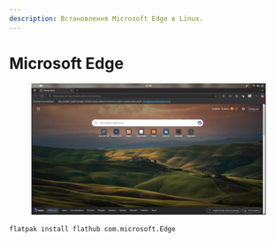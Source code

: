 ```yaml
---
description: Встановлення Microsoft Edge в Linux.
---
```


# Microsoft Edge

<figure><img src="../../../.gitbook/assets/image (2).png" alt=""><figcaption></figcaption></figure>

```bash
flatpak install flathub com.microsoft.Edge
```
